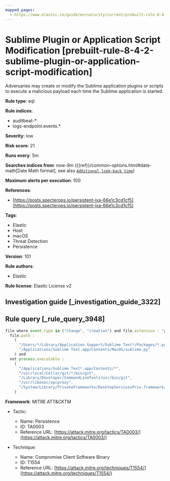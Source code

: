 ```yaml
---
mapped_pages:
  - https://www.elastic.co/guide/en/security/current/prebuilt-rule-8-4-2-sublime-plugin-or-application-script-modification.html
---
```


# Sublime Plugin or Application Script Modification [prebuilt-rule-8-4-2-sublime-plugin-or-application-script-modification]

Adversaries may create or modify the Sublime application plugins or scripts to execute a malicious payload each time the Sublime application is started.

**Rule type**: eql

**Rule indices**:

* auditbeat-*
* logs-endpoint.events.*

**Severity**: low

**Risk score**: 21

**Runs every**: 5m

**Searches indices from**: now-9m ({{ref}}/common-options.html#date-math[Date Math format], see also [`Additional look-back time`](docs-content://solutions/security/detect-and-alert/create-detection-rule.md#rule-schedule))

**Maximum alerts per execution**: 100

**References**:

* [https://posts.specterops.io/persistent-jxa-66e1c3cd1cf5](https://posts.specterops.io/persistent-jxa-66e1c3cd1cf5)

**Tags**:

* Elastic
* Host
* macOS
* Threat Detection
* Persistence

**Version**: 101

**Rule authors**:

* Elastic

**Rule license**: Elastic License v2

## Investigation guide [_investigation_guide_3322]



## Rule query [_rule_query_3948]

```js
file where event.type in ("change", "creation") and file.extension : "py" and
  file.path :
    (
      "/Users/*/Library/Application Support/Sublime Text*/Packages/*.py",
      "/Applications/Sublime Text.app/Contents/MacOS/sublime.py"
    ) and
  not process.executable :
    (
      "/Applications/Sublime Text*.app/Contents/*",
      "/usr/local/Cellar/git/*/bin/git",
      "/Library/Developer/CommandLineTools/usr/bin/git",
      "/usr/libexec/xpcproxy",
      "/System/Library/PrivateFrameworks/DesktopServicesPriv.framework/Versions/A/Resources/DesktopServicesHelper"
    )
```

**Framework**: MITRE ATT&CKTM

* Tactic:

    * Name: Persistence
    * ID: TA0003
    * Reference URL: [https://attack.mitre.org/tactics/TA0003/](https://attack.mitre.org/tactics/TA0003/)

* Technique:

    * Name: Compromise Client Software Binary
    * ID: T1554
    * Reference URL: [https://attack.mitre.org/techniques/T1554/](https://attack.mitre.org/techniques/T1554/)



